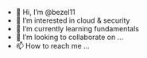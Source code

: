 - 👋 Hi, I’m @bezel11
- 👀 I’m interested in cloud & security
- 🌱 I’m currently learning fundamentals 
- 💞️ I’m looking to collaborate on ...
- 📫 How to reach me ...

<!---
bezel11/bezel11 is a ✨ special ✨ repository because its `README.md` (this file) appears on your GitHub profile.
You can click the Preview link to take a look at your changes.
--->
